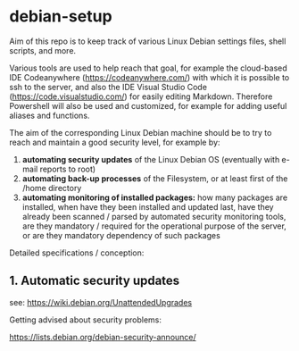 # debian-setup
Aim of this repo is to keep track of various Linux Debian settings files, shell scripts, and more.

Various tools are used to help reach that goal, for example the cloud-based IDE Codeanywhere (https://codeanywhere.com/) with which it is possible to ssh to the server, and also the IDE Visual Studio Code (https://code.visualstudio.com/) for easily editing Markdown. Therefore Powershell will also be used and customized, for example for adding useful aliases and functions.

The aim of the corresponding Linux Debian machine should be to try to reach and maintain a good security level, for example by:
1. **automating security updates** of the Linux Debian OS (eventually with e-mail reports to root) 
2. **automating back-up processes** of the Filesystem, or at least first of the /home directory 
3. **automating monitoring of installed packages:** how many packages are installed, when have they been installed and updated last, have they already been scanned / parsed by automated security monitoring tools, are they mandatory / required for the operational purpose of the server, or are they mandatory dependency of such packages

Detailed specifications / conception:

## 1. Automatic security updates

see: https://wiki.debian.org/UnattendedUpgrades

Getting advised about security problems:

https://lists.debian.org/debian-security-announce/

